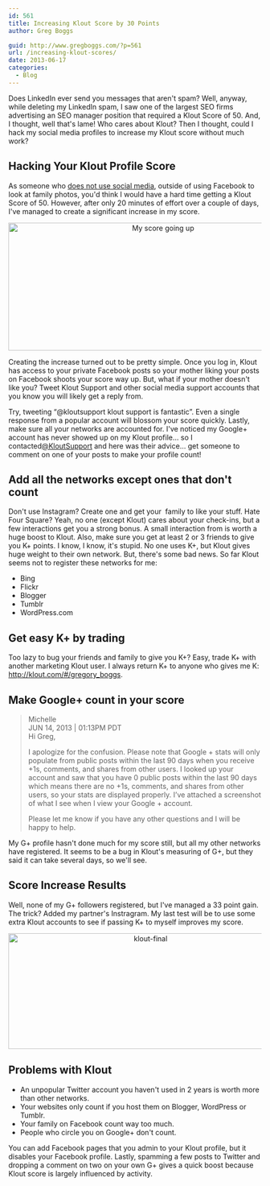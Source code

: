 ```yaml
---
id: 561
title: Increasing Klout Score by 30 Points
author: Greg Boggs

guid: http://www.gregboggs.com/?p=561
url: /increasing-klout-scores/
date: 2013-06-17
categories:
  - Blog
---
```

Does LinkedIn ever send you messages that aren't spam? Well, anyway, while deleting my LinkedIn spam, I saw one of the largest SEO firms advertising an SEO manager position that required a Klout Score of 50. And, I thought, well that's lame! Who cares about Klout? Then I thought, could I hack my social media profiles to increase my Klout score without much work?

## Hacking Your Klout Profile Score

As someone who [does not use social media][1], outside of using Facebook to look at family photos, you'd think I would have a hard time getting a Klout Score of 50. However, after only 20 minutes of effort over a couple of days, I've managed to create a significant increase in my score.

<p style="text-align: center;">
  <img class="aligncenter size-full wp-image-574" alt="My score going up" src="http://www.gregboggs.com/wp-content/uploads/2013/06/hacking-my-klout.png" width="600" height="254" />
</p>

Creating the increase turned out to be pretty simple. Once you log in, Klout has access to your private Facebook posts so your mother liking your posts on Facebook shoots your score way up. But, what if your mother doesn't like you? Tweet Klout Support and other social media support accounts that you know you will likely get a reply from.

Try, tweeting &#8220;@kloutsupport klout support is fantastic&#8221;. Even a single response from a popular account will blossom your score quickly. Lastly, make sure all your networks are accounted for. I've noticed my Google+ account has never showed up on my Klout profile&#8230; so I contacted[@KloutSupport][2] and here was their advice&#8230; get someone to comment on one of your posts to make your profile count!

## Add all the networks except ones that don't count

Don't use Instagram? Create one and get your  family to like your stuff. Hate Four Square? Yeah, no one (except Klout) cares about your check-ins, but a few interactions get you a strong bonus. A small interaction from is worth a huge boost to Klout. Also, make sure you get at least 2 or 3 friends to give you K+ points. I know, I know, it's stupid. No one uses K+, but Klout gives huge weight to their own network. But, there's some bad news. So far Klout seems not to register these networks for me:

  * Bing
  * Flickr
  * Blogger
  * Tumblr
  * WordPress.com

## Get easy K+ by trading

Too lazy to bug your friends and family to give you K+? Easy, trade K+ with another marketing Klout user. I always return K+ to anyone who gives me K: <http://klout.com/#/gregory_boggs>.

## Make Google+ count in your score

> Michelle  
> JUN 14, 2013 | 01:13PM PDT  
> Hi Greg,
> 
> I apologize for the confusion. Please note that Google + stats will only populate from public posts within the last 90 days when you receive +1s, comments, and shares from other users. I looked up your account and saw that you have 0 public posts within the last 90 days which means there are no +1s, comments, and shares from other users, so your stats are displayed properly. I’ve attached a screenshot of what I see when I view your Google + account.
> 
> Please let me know if you have any other questions and I will be happy to help.

My G+ profile hasn't done much for my score still, but all my other networks have registered. It seems to be a bug in Klout's measuring of G+, but they said it can take several days, so we'll see.

## Score Increase Results

Well, none of my G+ followers registered, but I've managed a 33 point gain. The trick? Added my partner's Instragram. My last test will be to use some extra Klout accounts to see if passing K+ to myself improves my score.

<p style="text-align: center;">
  <img class="aligncenter  wp-image-584" alt="klout-final" src="http://www.gregboggs.com/wp-content/uploads/2013/06/klout-final.png" width="550" height="230" />
</p>

## Problems with Klout

  * An unpopular Twitter account you haven't used in 2 years is worth more than other networks.
  * Your websites only count if you host them on Blogger, WordPress or Tumblr.
  * Your family on Facebook count way too much.
  * People who circle you on Google+ don't count.

You can add Facebook pages that you admin to your Klout profile, but it disables your Facebook profile. Lastly, spamming a few posts to Twitter and dropping a comment on two on your own G+ gives a quick boost because Klout score is largely influenced by activity.

 [1]: http://klout.com/gregory_boggs "My Klout Profile"
 [2]: https://twitter.com/KloutSupport "Klout Support"